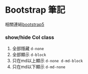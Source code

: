 # Bootstrap 筆記

相關連結[bootstrap5](https://getbootstrap.com/docs/5.0/utilities/display/)

### show/hide Col class

1. 全部隱藏 `d-none`
2. 全部顯示 `d-block`
3. 只在md以上顯示 `d-none d-md-block`
4. 只在md以下顯示 `d-md-none`